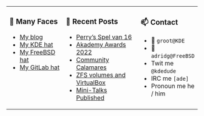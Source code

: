 
<table><tr>
  
<td valign="top" width="30%">
  
### 🙋 Many Faces

- [My blog](https://euroquis.nl/bobulate/)
- [My KDE hat](https://invent.kde.org/adridg)
- [My FreeBSD hat](https://wiki.freebsd.org/AdriaanDeGroot)
- [My GitLab hat](https://gitlab.com/adriaandegroot)
</td>

<td valign="top" width="40%">
  
### 💬 Recent Posts

<!-- BLOG-POST-LIST:START -->
- [Perry’s Spel van 16](https://euroquis.nl//blabla/2022/10/09/perry.html)
- [Akademy Awards 2022](https://euroquis.nl//kde/2022/10/07/awards.html)
- [Community Calamares](https://euroquis.nl//kde/2022/08/27/lookback.html)
- [ZFS volumes and VirtualBox](https://euroquis.nl//freebsd/2022/08/16/zvol.html)
- [Mini-Talks Published](https://euroquis.nl//blabla/2022/07/29/presentations.html)
<!-- BLOG-POST-LIST:END -->
</td>

<td valign="top" width="30%">
  
### 📫 Contact

- 📧 `groot@KDE`
- 📧 `adridg@FreeBSD`
- Twit me `@kdedude`
- IRC me `[ade]`
- Pronoun me he / him
</td>

</tr></table>
